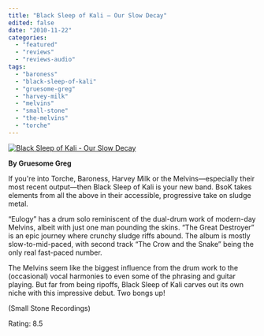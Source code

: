 ```yaml
---
title: "Black Sleep of Kali – Our Slow Decay"
edited: false
date: "2010-11-22"
categories:
  - "featured"
  - "reviews"
  - "reviews-audio"
tags:
  - "baroness"
  - "black-sleep-of-kali"
  - "gruesome-greg"
  - "harvey-milk"
  - "melvins"
  - "small-stone"
  - "the-melvins"
  - "torche"
---
```


[![](http://www.hellbound.ca/wp-content/uploads/2010/09/SS-107-1.jpg "Black Sleep of Kali - Our Slow Decay")](http://www.hellbound.ca/wp-content/uploads/2010/09/SS-107-1.jpg)

**By Gruesome Greg**

If you're into Torche, Baroness, Harvey Milk or the Melvins—especially their most recent output—then Black Sleep of Kali is your new band. BsoK takes elements from all the above in their accessible, progressive take on sludge metal.

“Eulogy” has a drum solo reminiscent of the dual-drum work of modern-day Melvins, albeit with just one man pounding the skins. “The Great Destroyer” is an epic journey where crunchy sludge riffs abound. The album is mostly slow-to-mid-paced, with second track “The Crow and the Snake” being the only real fast-paced number.

The Melvins seem like the biggest influence from the drum work to the (occasional) vocal harmonies to even some of the phrasing and guitar playing. But far from being ripoffs, Black Sleep of Kali carves out its own niche with this impressive debut. Two bongs up!

(Small Stone Recordings)

Rating: 8.5
